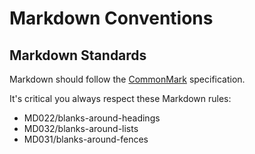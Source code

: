 # Markdown Conventions

## Markdown Standards

Markdown should follow the [CommonMark](https://commonmark.org/) specification.

It's critical you always respect these Markdown rules:

- MD022/blanks-around-headings
- MD032/blanks-around-lists
- MD031/blanks-around-fences